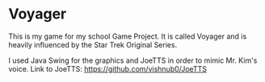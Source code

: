 # Voyager

This is my game for my school Game Project. It is called Voyager and is heavily influenced by the Star Trek Original Series.

I used Java Swing for the graphics and JoeTTS in order to mimic Mr. Kim's voice.
Link to JoeTTS: https://github.com/vishnub0/JoeTTS
